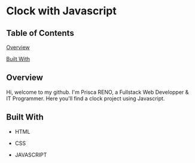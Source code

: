 # Clock with Javascript

## Table of Contents

[Overview](#overview)

[Built With](#built-with)


## Overview
Hi, welcome to my github.
I'm Prisca RENO, a Fullstack Web Developper & IT Programmer.
Here you'll find a clock project using Javascript.

## Built With
* HTML

* CSS

* JAVASCRIPT

